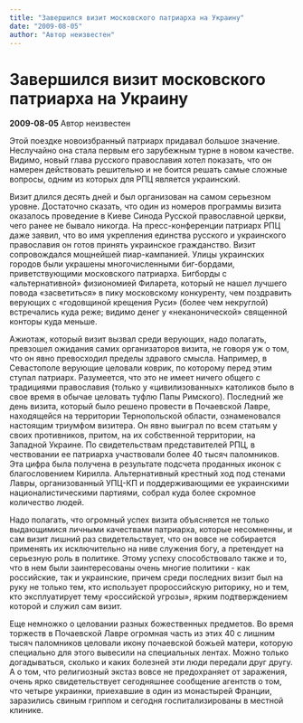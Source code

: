 ```yaml
---
title: "Завершился визит московского патриарха на Украину"
date: "2009-08-05"
author: "Автор неизвестен"
---
```


# Завершился визит московского патриарха на Украину

**2009-08-05** Автор неизвестен

Этой поездке новоизбранный патриарх придавал большое значение. Неслучайно она стала первым его зарубежным турне в новом качестве. Видимо, новый глава русского православия хотел показать, что он намерен действовать решительно и не боится решать самые сложные вопросы, одним из которых для РПЦ является украинский.

Визит длился десять дней и был организован на самом серьезном уровне. Достаточно сказать, что один из номеров программы визита оказалось проведение в Киеве Синода Русской православной церкви, чего ранее не бывало никогда. На пресс-конференции патриарх РПЦ даже заявил, что во имя укрепления единства русского и украинского православия он готов принять украинское гражданство. Визит сопровождался мощнейшей пиар-кампанией. Улицы украинских городов были украшены многочисленными биг-бордами, приветствующими московского патриарха. Бигборды с «альтернативной» физиономией Филарета, который не нашел лучшего повода «засветиться» в пику московскому конкуренту, чем поздравить верующих с «годовщиной крещения Руси» (более чем некруглой) встречались куда реже; видимо денег у «неканонической» священной конторы куда меньше.

Ажиотаж, который визит вызвал среди верующих, надо полагать, превзошел ожидания самих организаторов визита, не говоря уж о том, что он явно превосходил пределы здравого смысла. Например, в Севастополе верующие целовали коврик, по которому перед этим ступал патриарх. Разумеется, что это не имеет ничего общего с традициями православия (только у «цивилизованных» католиков было в свое время в обычае целовать туфлю Папы Римского). Последний же день визита, который было решено провести в Почаевской Лавре, находящейся на территории Тернопольской области, ознаменовался настоящим триумфом визитера. Он явно выиграл по всем статьям у своих противников, притом, на их собственной территории, на Западной Украине. По свидетельствам представителей РПЦ, в чествовании ее патриарха участвовали более 40 тысяч паломников. Эта цифра была получена в результате подсчета проданных иконок с благословением Кирилла. Альтернативный крестный ход под стенами Лавры, организованный УПЦ-КП и поддерживающими ее украинскими националистическими партиями, собрал куда более скромное количество людей.

Надо полагать, что огромный успех визита объясняется не только выдающимися личными качествами патриарха, которые несомненны, и сам визит лишний раз свидетельствует, что он вовсе не собирается применять их исключительно на ниве служения богу, а претендует на серьезную роль в политике. Этому успеху способствовало также и то, что в нем были заинтересованы очень многие политики - как российские, так и украинские, причем среди последних визит был на руку не только тем, кто использует пророссийскую риторику, но и тем, кто эксплуатирует тему «российской угрозы», ярким подтверждением которой и служил сам визит.

Еще немножко о целовании разных божественных предметов. Во время торжеств в Почаевской Лавре огромная часть из этих 40 с лишним тысяч паломников целовали икону почаевской божьей матери, которую специально для этого вывесили на специальных лентах. Можно только догадываться, сколько и каких болезней эти люди передали друг другу. А о том, что религиозный экстаз вовсе не предохраняет от заражения, очень ярко свидетельствует сегодняшнее сообщение агентств о том, что четыре украинки, приехавшие в один из монастырей Франции, заразились свиным гриппом и сегодня госпитализированы в местной клинике.